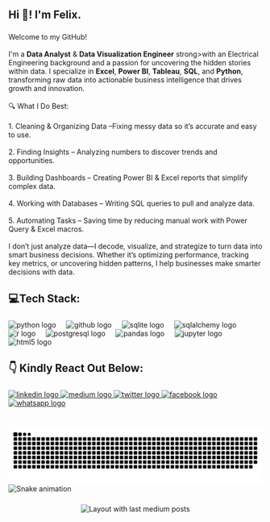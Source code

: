 <h2 align="left">Hi 👋! I'm Felix.</h2>

###

<p align="left">Welcome to my GitHub!<br><br>I'm a <strong>Data Analyst</strong> & <strong>Data Visualization Engineer</strong> strong>with an Electrical Engineering background and a passion for uncovering the hidden stories within data. I specialize in <strong>Excel</strong>, <strong>Power BI</strong>, <strong>Tableau</strong>, <strong>SQL</strong>, and <strong>Python</strong>, transforming raw data into actionable business intelligence that drives growth and innovation.<br><br>🔍 What I Do Best:<br><br>1. Cleaning & Organizing Data –Fixing messy data so it’s accurate and easy to use.<br><br>2. Finding Insights – Analyzing numbers to discover trends and opportunities.<br><br>3. Building Dashboards – Creating Power BI & Excel reports that simplify complex data.<br><br>4. Working with Databases – Writing SQL queries to pull and analyze data.<br><br>5. Automating Tasks – Saving time by reducing manual work with Power Query & Excel macros.<br><br>I don’t just analyze data—I decode, visualize, and strategize to turn data into smart business decisions. Whether it’s optimizing performance, tracking key metrics, or uncovering hidden patterns, I help businesses make smarter decisions with data.</p>

###

<h2 align="left">💻Tech Stack:</h2>

###

<div align="left">
  <img src="https://cdn.jsdelivr.net/gh/devicons/devicon/icons/python/python-original.svg" height="30" alt="python logo"  />
  <img width="12" />
  <img src="https://cdn.jsdelivr.net/gh/devicons/devicon/icons/github/github-original.svg" height="30" alt="github logo"  />
  <img width="12" />
  <img src="https://cdn.jsdelivr.net/gh/devicons/devicon/icons/sqlite/sqlite-original.svg" height="30" alt="sqlite logo"  />
  <img width="12" />
  <img src="https://cdn.jsdelivr.net/gh/devicons/devicon/icons/sqlalchemy/sqlalchemy-original.svg" height="30" alt="sqlalchemy logo"  />
  <img width="12" />
  <img src="https://cdn.jsdelivr.net/gh/devicons/devicon/icons/r/r-original.svg" height="30" alt="r logo"  />
  <img width="12" />
  <img src="https://cdn.jsdelivr.net/gh/devicons/devicon/icons/postgresql/postgresql-original.svg" height="30" alt="postgresql logo"  />
  <img width="12" />
  <img src="https://cdn.jsdelivr.net/gh/devicons/devicon/icons/pandas/pandas-original.svg" height="30" alt="pandas logo"  />
  <img width="12" />
  <img src="https://cdn.jsdelivr.net/gh/devicons/devicon/icons/jupyter/jupyter-original.svg" height="30" alt="jupyter logo"  />
  <img width="12" />
  <img src="https://cdn.jsdelivr.net/gh/devicons/devicon/icons/html5/html5-original.svg" height="30" alt="html5 logo"  />
</div>

###

<h2 align="left">👇 Kindly React Out Below:</h2>

###

<div align="left">
  <a href="https://www.linkedin.com/in/fesibor/" target="_blank">
    <img src="https://img.shields.io/static/v1?message=LinkedIn&logo=linkedin&label=&color=0077B5&logoColor=white&labelColor=&style=for-the-badge" height="35" alt="linkedin logo"  />
  </a>
  <a href="https://medium.com/@fasibor" target="_blank">
    <img src="https://img.shields.io/static/v1?message=Medium&logo=medium&label=&color=12100E&logoColor=white&labelColor=&style=for-the-badge" height="35" alt="medium logo"  />
  </a>
  <a href="https://x.com/Fenalytics?t=6zxMUF-eTYTxn4qEq7gRFg&s=09" target="_blank">
    <img src="https://img.shields.io/static/v1?message=Twitter&logo=twitter&label=&color=1DA1F2&logoColor=white&labelColor=&style=for-the-badge" height="35" alt="twitter logo"  />
  </a>
  <a href="https://web.facebook.com/fasibor" target="_blank">
    <img src="https://img.shields.io/static/v1?message=Facebook&logo=facebook&label=&color=1877F2&logoColor=white&labelColor=&style=for-the-badge" height="35" alt="facebook logo"  />
  </a>
  <a href="https://wa.me/message/47L6IKVQMEYOB1" target="_blank">
    <img src="https://img.shields.io/static/v1?message=Whatsapp&logo=whatsapp&label=&color=25D366&logoColor=white&labelColor=&style=for-the-badge" height="35" alt="whatsapp logo"  />
  </a>
</div>

###

<br clear="both">

<picture>
  <source media="(prefers-color-scheme: dark)" srcset="https://raw.githubusercontent.com/fasibor/fasibor/output/github-snake-dark.svg" />
  <source media="(prefers-color-scheme: light)" srcset="https://raw.githubusercontent.com/fasibor/fasibor/output/github-snake.svg" />
  <img alt="github-snake" src="https://raw.githubusercontent.com/fasibor/fasibor/output/github-snake.svg" />
</picture>

<img src="https://raw.githubusercontent.com/fasibor/fasibor/output/snake.svg" alt="Snake animation" />

###

<div align="center">
  <img src="https://github-read-medium-git-main.pahlevikun.vercel.app/latest?limit=4&username=fasibor" alt="Layout with last medium posts"  />
</div>

###

